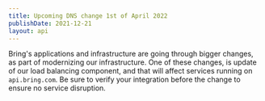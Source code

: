 ```yaml
---
title: Upcoming DNS change 1st of April 2022
publishDate: 2021-12-21
layout: api
---
```


Bring's applications and infrastructure are going through bigger changes, as part
of modernizing our infrastructure. One of these changes, is update of our
load balancing component, and that will affect services running on <code>api.bring.com</code>.
Be sure to verify your integration before the change to ensure no service disruption.
